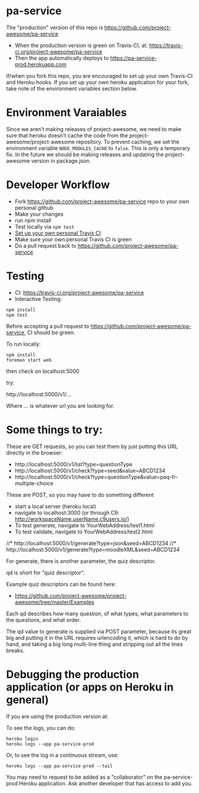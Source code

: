 # pa-service

The "production" version of this repo is https://github.com/project-awesome/pa-service 
* When the production version is green on Travis-CI, at: https://travis-ci.org/project-awesome/pa-service
* Then the app automatically deploys to https://pa-service-prod.herokuapp.com
 
If/when you fork this repo, you are encouraged to set up your own Travis-CI and Heroku hooks. If you set up your own heroku application for your fork, take note of the environment variables section below.

# Environment Varaiables
Since we aren't making releases of project-awesome, we need to make sure that heroku doesn't cache the code from the project-awesome/project-awesome repository. To prevent caching, we set the environment variable `NODE_MODULES_CACHE` to `false`. This is only a temporary fix. In the future we should be making releases and updating the project-awesome version in package.json.

# Developer Workflow
* Fork https://github.com/project-awesome/pa-service repo to your own personal github
* Make your changes 
* run npm install
* Test locally via `npm test`
* [Set up your own personal Travis CI](https://github.com/project-awesome/TEAM-DOCUMENTATION/blob/master/HOW-TO-TRAVIS-CI.md)
* Make sure your own personal Travis CI is green
* Do a pull request back to https://github.com/project-awesome/pa-service
# Testing
* CI: https://travis-ci.org/project-awesome/pa-service
* Interactive Testing: 
```
npm install
npm test
```
Before accepting a pull request to https://github.com/project-awesome/pa-service, CI should be green.

To run locally:

```
npm install
foreman start web

```

then check on localhost:5000

try:

http://localhost:5000/v1/...

Where ... is whatever url you are looking for.

# Some things to try:

These are GET requests, so you can test them by just putting 
this URL directly in the browser:

* http://localhost:5000/v1/list?type=questionType
* http://localhost:5000/v1/check?type=seed&value=ABCD1234
* http://localhost:5000/v1/check?type=questionType&value=paq-fr-multiple-choice

These are POST, so you may have to do something different
* start a local server (heroku local)
* navigate to localhost:3000 (or through C9: http://workspaceName.userName.c9users.io/)
* To test generate, navigate to YourWebAddress/test1.html
* To test validate, navigate to YourWebAddress/test2.html

//* http://localhost:5000/v1/generate?type=json&seed=ABCD1234
//* http://localhost:5000/v1/generate?type=moodleXML&seed=ABCD1234

For generate, there is another parameter, the quiz descriptor.

qd is short for "quiz descriptor".

Example quiz descriptors can be found here:

* https://github.com/project-awesome/project-awesome/tree/master/Examples

Each qd describes how many question, of what types,
what parameters to the questions, and what order.

The qd value to generate is supplied via POST
parameter, because its great big and putting it in the
URL requires urlencoding it, which is hard to do by
hand, and taking a big long multi-line thing and
stripping out all the lines breaks.

# Debugging the production application (or apps on Heroku in general)

If you are using the production version at:

To see the logs, you can do:

```
heroku login
heroku logs --app pa-service-prod
```

Or, to see the log in a continuous stream, use:

```
heroku logs --app pa-service-prod --tail
```


You may need to request to be added as a "collaborator" on the pa-service-prod Heroku application.  Ask another developer that has access to add you.
